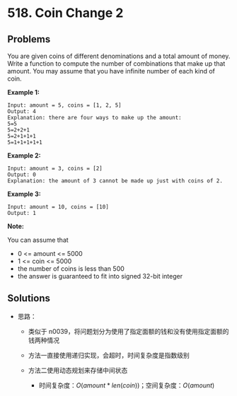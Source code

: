 # 518. Coin Change 2

## Problems

You are given coins of different denominations and a total amount of money. Write a function to compute the number of combinations that make up that amount. You may assume that you have infinite number of each kind of coin.

 

**Example 1:**

```
Input: amount = 5, coins = [1, 2, 5]
Output: 4
Explanation: there are four ways to make up the amount:
5=5
5=2+2+1
5=2+1+1+1
5=1+1+1+1+1
```

**Example 2:**

```
Input: amount = 3, coins = [2]
Output: 0
Explanation: the amount of 3 cannot be made up just with coins of 2.
```

**Example 3:**

```
Input: amount = 10, coins = [10] 
Output: 1
```

 

**Note:**

You can assume that

- 0 <= amount <= 5000
- 1 <= coin <= 5000
- the number of coins is less than 500
- the answer is guaranteed to fit into signed 32-bit integer

## Solutions

- 思路：

  - 类似于 n0039，将问题划分为使用了指定面额的钱和没有使用指定面额的钱两种情况

  - 方法一直接使用递归实现，会超时，时间复杂度是指数级别

  - 方法二使用动态规划来存储中间状态

    - 时间复杂度：$O(amount*len(coin))$；空间复杂度：$O(amount)$

      